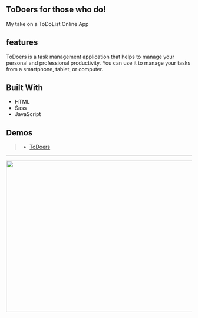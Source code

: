 ## ToDoers for those who do!
My take on a ToDoList Online App

## features
ToDoers is a task management application that helps to manage your personal and professional productivity.
You can use it to manage your tasks from a smartphone, tablet, or computer.

## Built With

- HTML
- Sass
- JavaScript


## Demos

> - [ToDoers](https://zakarya-mks.github.io/ToDoers/)

----------------------------------------------------------------------------

<img src="https://user-images.githubusercontent.com/59210574/103798151-9ce4b100-5049-11eb-876b-1496185e2cc7.png" width="731" height="411">
